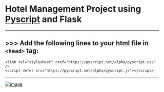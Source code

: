 # Hotel Management Project using [Pyscript](https://pyscript.net/) and Flask

-------------------------------------------------

## >>> Add the following lines to your html file in `<head>` tag:

    <link rel="stylesheet" href="https://pyscript.net/alpha/pyscript.css" />
    <script defer src="https://pyscript.net/alpha/pyscript.js"></script>

------------------------------------------------

[![image](https://user-images.githubusercontent.com/50515418/181705454-27627e62-651d-46d9-b3e7-ac57eaca2187.png)](https://github.com/imvickykumar999/Hotel-Management-Website-using-Flask/blob/1cd25dd87a4900150e25c768bb09702cb9df83f6/templates/mytable.html#L181)
